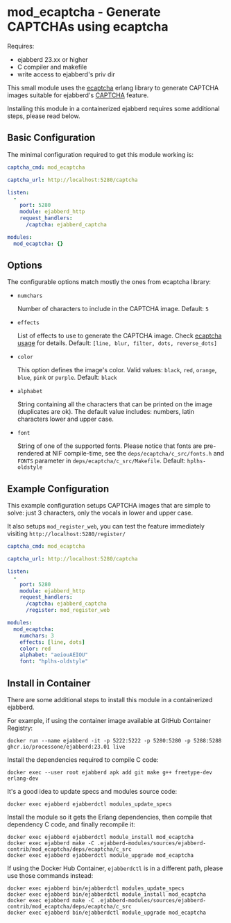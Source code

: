 mod_ecaptcha - Generate CAPTCHAs using ecaptcha
===============================================

Requires:
- ejabberd 23.xx or higher
- C compiler and makefile
- write access to ejabberd's priv dir


This small module uses the
[ecaptcha](https://github.com/seriyps/ecaptcha)
erlang library to generate CAPTCHA images suitable for ejabberd's
[CAPTCHA](https://docs.ejabberd.im/admin/configuration/basic/#captcha) feature.

Installing this module in a containerized ejabberd requires
some additional steps, please read below.


Basic Configuration
-------------------

The minimal configuration required to get this module working is:

```yaml
captcha_cmd: mod_ecaptcha

captcha_url: http://localhost:5280/captcha

listen:
  -
    port: 5280
    module: ejabberd_http
    request_handlers:
      /captcha: ejabberd_captcha

modules:
  mod_ecaptcha: {}
```


Options
-------

The configurable options match mostly the ones from ecaptcha library:

- `numchars`

  Number of characters to include in the CAPTCHA image.
  Default: `5`

- `effects`

  List of effects to use to generate the CAPTCHA image.
  Check [ecaptcha usage](https://github.com/seriyps/ecaptcha#usage)
  for details.
  Default: `[line, blur, filter, dots, reverse_dots]`

- `color`

  This option defines the image's color. Valid values:
  `black`, `red`, `orange`, `blue`, `pink` or `purple`.
  Default: `black`

- `alphabet`

  String containing all the characters that can be printed on the image
  (duplicates are ok).
  The default value includes: numbers, latin characters lower and upper case.

- `font`

  String of one of the supported fonts.
  Please notice that fonts are pre-rendered at NIF compile-time,
  see the `deps/ecaptcha/c_src/fonts.h` and `FONTS` parameter in `deps/ecaptcha/c_src/Makefile`.
  Default: `hplhs-oldstyle`


Example Configuration
---------------------

This example configuration setups CAPTCHA images that are simple to solve:
just 3 characters, only the vocals in lower and upper case.

It also setups `mod_register_web`, you can test the feature immediately
visiting `http://localhost:5280/register/`

```yaml
captcha_cmd: mod_ecaptcha

captcha_url: http://localhost:5280/captcha

listen:
  -
    port: 5280
    module: ejabberd_http
    request_handlers:
      /captcha: ejabberd_captcha
      /register: mod_register_web

modules:
  mod_ecaptcha:
    numchars: 3
    effects: [line, dots]
    color: red
    alphabet: "aeiouAEIOU"
    font: "hplhs-oldstyle"
```


Install in Container
--------------------

There are some additional steps to install this module in a containerized ejabberd.

For example, if using the container image available at GitHub Container Registry:
```
docker run --name ejabberd -it -p 5222:5222 -p 5280:5280 -p 5288:5288 ghcr.io/processone/ejabberd:23.01 live
```

Install the dependencies required to compile C code:
```
docker exec --user root ejabberd apk add git make g++ freetype-dev erlang-dev
```

It's a good idea to update specs and modules source code:
```
docker exec ejabberd ejabberdctl modules_update_specs
```

Install the module so it gets the Erlang dependencies,
then compile that dependency C code, and finally recompile it:
```
docker exec ejabberd ejabberdctl module_install mod_ecaptcha
docker exec ejabberd make -C .ejabberd-modules/sources/ejabberd-contrib/mod_ecaptcha/deps/ecaptcha/c_src
docker exec ejabberd ejabberdctl module_upgrade mod_ecaptcha
```

If using the Docker Hub Container, `ejabberdctl` is in a different path,
please use those commands instead:
```
docker exec ejabberd bin/ejabberdctl modules_update_specs
docker exec ejabberd bin/ejabberdctl module_install mod_ecaptcha
docker exec ejabberd make -C .ejabberd-modules/sources/ejabberd-contrib/mod_ecaptcha/deps/ecaptcha/c_src
docker exec ejabberd bin/ejabberdctl module_upgrade mod_ecaptcha
```
